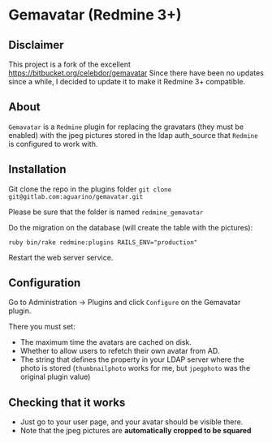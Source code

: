 # Gemavatar (Redmine 3+)

## Disclaimer
This project is a fork of the excellent https://bitbucket.org/celebdor/gemavatar
Since there have been no updates since a while, I decided to update it to make it Redmine 3+ compatible.

## About
``Gemavatar`` is a ``Redmine`` plugin for replacing the gravatars (they must 
be enabled) with the jpeg pictures stored in the ldap auth_source that 
``Redmine`` is configured to work with.

Installation
------------

Git clone the repo in the plugins folder
`git clone git@gitlab.com:aguarino/gemavatar.git`

Please be sure that the folder is named `redmine_gemavatar`

Do the migration on the database (will create the table with the pictures):

`ruby bin/rake redmine:plugins RAILS_ENV="production"`

Restart the web server service.

Configuration
-------------

Go to Administration -> Plugins and click ``Configure`` on the Gemavatar
plugin.

There you must set:

- The maximum time the avatars are cached on disk.
- Whether to allow users to refetch their own avatar from AD.
- The string that defines the property in your LDAP server where the photo is stored (`thumbnailphoto` works for me, but `jpegphoto` was the original plugin value)

Checking that it works
----------------------

* Just go to your user page, and your avatar should be visible there.
* Note that the jpeg pictures are **automatically cropped to be squared**
